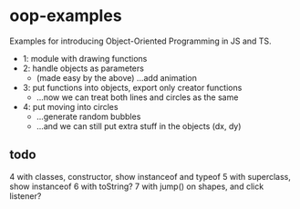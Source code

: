 # oop-examples

Examples for introducing Object-Oriented Programming in JS and TS.

* 1: module with drawing functions
* 2: handle objects as parameters
  * (made easy by the above) …add animation
* 3: put functions into objects, export only creator functions
  * …now we can treat both lines and circles as the same
* 4: put moving into circles
  * …generate random bubbles
  * …and we can still put extra stuff in the objects (dx, dy)

## todo

4 with classes, constructor, show instanceof and typeof
5 with superclass, show instanceof
6 with toString?
7 with jump() on shapes, and click listener?
